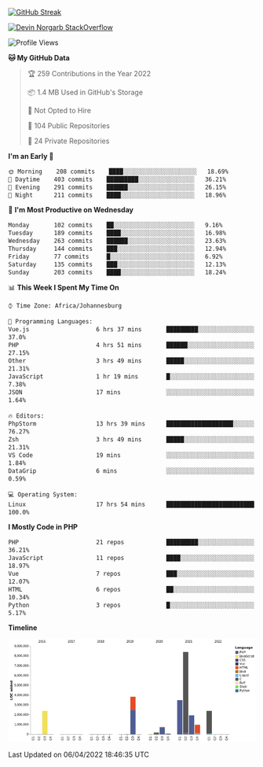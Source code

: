 
[![GitHub Streak](http://github-readme-streak-stats.herokuapp.com?user=DevinNorgarb&date_format=M%20j%5B%2C%20Y%5D)](https://git.io/streak-stats)


[![Devin Norgarb StackOverflow](https://github-readme-stackoverflow.vercel.app/?userID=4993755)](https://stackoverflow.com/users/4993755/devin-norgarb)

<!--START_SECTION:waka-->
![Profile Views](http://img.shields.io/badge/Profile%20Views-7-blue)

**🐱 My GitHub Data** 

> 🏆 259 Contributions in the Year 2022
 > 
> 📦 1.4 MB Used in GitHub's Storage 
 > 
> 🚫 Not Opted to Hire
 > 
> 📜 104 Public Repositories 
 > 
> 🔑 24 Private Repositories  
 > 
**I'm an Early 🐤** 

```text
🌞 Morning    208 commits    ████░░░░░░░░░░░░░░░░░░░░░   18.69% 
🌆 Daytime    403 commits    █████████░░░░░░░░░░░░░░░░   36.21% 
🌃 Evening    291 commits    ██████░░░░░░░░░░░░░░░░░░░   26.15% 
🌙 Night      211 commits    ████░░░░░░░░░░░░░░░░░░░░░   18.96%

```
📅 **I'm Most Productive on Wednesday** 

```text
Monday       102 commits    ██░░░░░░░░░░░░░░░░░░░░░░░   9.16% 
Tuesday      189 commits    ████░░░░░░░░░░░░░░░░░░░░░   16.98% 
Wednesday    263 commits    ██████░░░░░░░░░░░░░░░░░░░   23.63% 
Thursday     144 commits    ███░░░░░░░░░░░░░░░░░░░░░░   12.94% 
Friday       77 commits     █░░░░░░░░░░░░░░░░░░░░░░░░   6.92% 
Saturday     135 commits    ███░░░░░░░░░░░░░░░░░░░░░░   12.13% 
Sunday       203 commits    ████░░░░░░░░░░░░░░░░░░░░░   18.24%

```


📊 **This Week I Spent My Time On** 

```text
⌚︎ Time Zone: Africa/Johannesburg

💬 Programming Languages: 
Vue.js                   6 hrs 37 mins       █████████░░░░░░░░░░░░░░░░   37.0% 
PHP                      4 hrs 51 mins       ██████░░░░░░░░░░░░░░░░░░░   27.15% 
Other                    3 hrs 49 mins       █████░░░░░░░░░░░░░░░░░░░░   21.31% 
JavaScript               1 hr 19 mins        █░░░░░░░░░░░░░░░░░░░░░░░░   7.38% 
JSON                     17 mins             ░░░░░░░░░░░░░░░░░░░░░░░░░   1.64%

🔥 Editors: 
PhpStorm                 13 hrs 39 mins      ███████████████████░░░░░░   76.27% 
Zsh                      3 hrs 49 mins       █████░░░░░░░░░░░░░░░░░░░░   21.31% 
VS Code                  19 mins             ░░░░░░░░░░░░░░░░░░░░░░░░░   1.84% 
DataGrip                 6 mins              ░░░░░░░░░░░░░░░░░░░░░░░░░   0.59%

💻 Operating System: 
Linux                    17 hrs 54 mins      █████████████████████████   100.0%

```

**I Mostly Code in PHP** 

```text
PHP                      21 repos            █████████░░░░░░░░░░░░░░░░   36.21% 
JavaScript               11 repos            ████░░░░░░░░░░░░░░░░░░░░░   18.97% 
Vue                      7 repos             ███░░░░░░░░░░░░░░░░░░░░░░   12.07% 
HTML                     6 repos             ██░░░░░░░░░░░░░░░░░░░░░░░   10.34% 
Python                   3 repos             █░░░░░░░░░░░░░░░░░░░░░░░░   5.17%

```


**Timeline**

![Chart not found](https://raw.githubusercontent.com/DevinNorgarb/DevinNorgarb/main/charts/bar_graph.png) 


 Last Updated on 06/04/2022 18:46:35 UTC
<!--END_SECTION:waka-->

